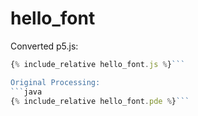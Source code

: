 

<script src="../p5/p5.min.js"></script>
<script src="hello_font.js"></script>

# hello_font

<main></main>

Converted p5.js:
```javascript
{% include_relative hello_font.js %}```

Original Processing:
```java
{% include_relative hello_font.pde %}```


